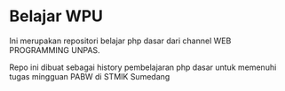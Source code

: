 # Belajar WPU

Ini merupakan repositori belajar php dasar dari channel WEB PROGRAMMING UNPAS.

Repo ini dibuat sebagai history pembelajaran php dasar untuk memenuhi tugas mingguan PABW di STMIK Sumedang
